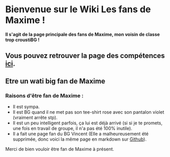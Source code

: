 # Bienvenue sur le Wiki Les fans de Maxime !

**Il s'agit de la page principale des fans de Maxime, mon voisin de classe trop croustiBG !**

## Vous pouvez retrouver la page des compétences [ici](https://github.com/MELIAND-Vincent-2326078b/MarkdownVincent/blob/main/competences.md).

## Etre un wati big fan de Maxime

### Raisons d'être fan de Maxime :

- Il est sympa.
- Il est BG quand il ne met pas son tee-shirt rose avec son pantalon violet (vraiment arrête stp).
- Il est un peu intelligent parfois, ça lui est déjà arrivé (si si je te promets, une fois en travail de groupe, il n'a pas été 100% inutile).
- Il a fait une page fan du BG Vincent (Elle a malheureusement été supprimée, donc voici la même page en markdown sur [Github](lien_vers_la_page_Github_de_Vincent)).

Merci de bien vouloir être fan de Maxime à présent.
